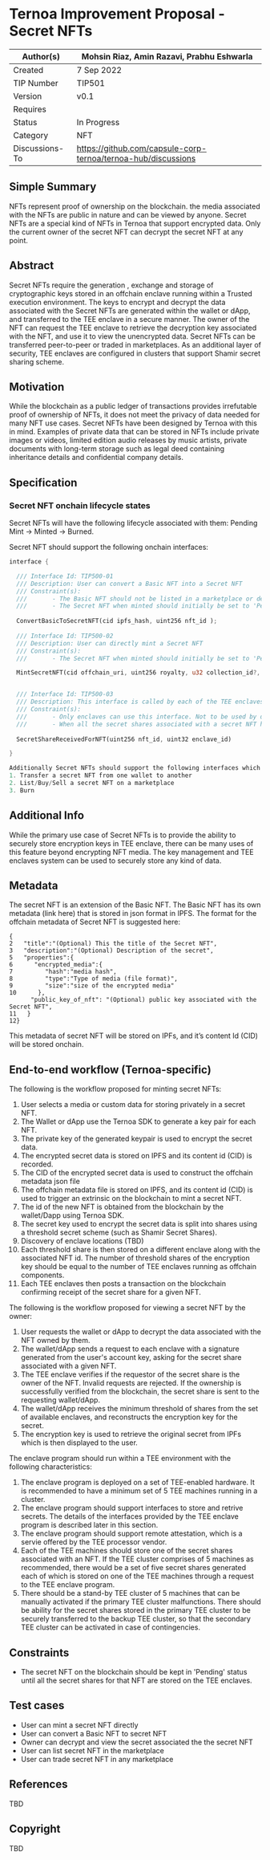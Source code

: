 # Ternoa Improvement Proposal - Secret NFTs

| Author(s)      | Mohsin Riaz, Amin Razavi, Prabhu Eshwarla |
| ----------- | ----------- |
| Created   | 7 Sep 2022       |
| TIP Number   | TIP501       |
| Version   | v0.1       |
| Requires   | <Link to Basic NFT TIP here>       |
| Status | In Progress       |
| Category   | NFT       |
| Discussions-To   | https://github.com/capsule-corp-ternoa/ternoa-hub/discussions     |


## Simple Summary

NFTs represent proof of ownership on the blockchain. the media associated with the NFTs are public in nature and can be viewed by anyone. Secret NFTs are a special kind of NFTs in Ternoa that support encrypted data. Only the current owner of the secret NFT can decrypt the secret NFT at any point.

## Abstract

Secret NFTs require the generation , exchange and storage of cryptographic keys stored in an offchain enclave running within a Trusted execution environment. The keys to encrypt and decrypt the data associated with the Secret NFTs are generated within the wallet or dApp, and transferred to the TEE enclave in a secure manner. The owner of the NFT can request the TEE enclave to retrieve the decryption key associated with the NFT, and use it to view the unencrypted data. Secret NFTs can be transferred peer-to-peer or traded in marketplaces. As an additional layer of security, TEE enclaves are configured in clusters that support Shamir secret sharing scheme.

## Motivation

While the blockchain as a public ledger of transactions provides irrefutable proof of ownership of NFTs, it does not meet the privacy of data needed for many NFT use cases. Secret NFTs have been designed by Ternoa with this in mind. Examples of private data that can be stored in NFTs include private images or videos, limited edition audio releases by music artists, private documents with long-term storage such as legal deed containing inheritance details and confidential company details.

## Specification

### Secret NFT onchain lifecycle states
Secret NFTs will have the following lifecycle associated with them:
Pending Mint -> Minted -> Burned.

Secret NFT should support the following onchain interfaces:

```rust
interface {

  /// Interface Id: TIP500-01
  /// Description: User can convert a Basic NFT into a Secret NFT
  /// Constraint(s): 
  ///       - The Basic NFT should not be listed in a marketplace or delegated at the time of conversion to Secret NFT
  ///       - The Secret NFT when minted should initially be set to 'Pending Mint' State. Only when all the secret shares associated with the NFT have been stored in the enclaves, should the Secret NFT move to 'Minted' state.
  
  ConvertBasicToSecretNFT(cid ipfs_hash, uint256 nft_id );
  
  /// Interface Id: TIP500-02
  /// Description: User can directly mint a Secret NFT
  /// Constraint(s): 
  ///       - The Secret NFT when minted should initially be set to 'Pending Mint' State. Only when all the secret shares associated with the NFT have been stored in the enclaves, should the Secret NFT move to 'Minted' state.

  MintSecretNFT(cid offchain_uri, uint256 royalty, u32 collection_id?, bool is_soulbound);


  /// Interface Id: TIP500-03
  /// Description: This interface is called by each of the TEE enclaves to confirm receipt of secret share for a given NFT. When all enclaves from a cluster confirm receipt of threshold shares, the secret NFT status goes to 'Minted', after which it can be transferred or listed on marketplace. This is a private interface available only for the enclaves to use
  /// Constraint(s): 
  ///       - Only enclaves can use this interface. Not to be used by dApps or users.
  ///       - When all the secret shares associated with a secret NFT have been confirmed to be received, then the NFT state should be changed from 'Pending Mint' to 'Minted'
  
  SecretShareReceivedForNFT(uint256 nft_id, uint32 enclave_id)

}

Additionally Secret NFTs should support the following interfaces which are already implemented in Basic NFT (so, no additional work is expected to support these interfaces):
1. Transfer a secret NFT from one wallet to another
2. List/Buy/Sell a secret NFT on a marketplace
3. Burn
```

## Additional Info

While the primary use case of Secret NFTs is to provide the ability to securely store encryption keys in TEE enclave, there can be many uses of this feature beyond encrypting NFT media. The key management and TEE enclaves system can be used to securely store any kind of data.

## Metadata

The secret NFT is an extension of the Basic NFT. The Basic NFT has its own metadata (link here) that is stored in json format in IPFS. 
The format for the offchain metadata of Secret NFT is suggested here:
```
{
2   "title":"(Optional) This the title of the Secret NFT",
3   "description":"(Optional) Description of the secret",
5   "properties":{
6      "encrypted_media":{
7         "hash":"media hash",
8         "type":"Type of media (file format)",
9         "size":"size of the encrypted media"
10      },
      "public_key_of_nft": "(Optional) public key associated with the Secret NFT",
11   }
12}
```
This metadata of secret NFT will be stored on IPFs, and it’s content Id (CID) will be stored onchain.

## End-to-end workflow (Ternoa-specific)

The following is the workflow proposed for minting secret NFTs:
1. User selects a media or custom data for storing privately in a secret NFT.
2. The Wallet or dApp use the Ternoa SDK to generate a key pair for each NFT.
3. The private key of the generated keypair is used to encrypt the secret data.
4. The encrypted secret data is stored on IPFS and its content id (CID) is recorded.
5. The CID of the encrypted secret data is used to construct the offchain metadata json file
6. The offchain metadata file is stored on IPFS, and its content id (CID) is used to trigger an extrinsic on the blockchain to mint a secret NFT.
7. The id of the new NFT is obtained from the blockchain by the wallet/Dapp using  Ternoa SDK. 
8. The secret key used to encrypt the secret data is split into shares using a threshold secret scheme (such as Shamir Secret Shares). 
9. Discovery of enclave locations (TBD)
9. Each threshold share is then stored on a different enclave along with the associated NFT id. The number of threshold shares of the encryption key should be equal to the number of TEE enclaves running as offchain components.
10. Each TEE enclaves then posts a transaction on the blockchain confirming receipt of the secret share for a given NFT. 

The following is the workflow proposed for viewing a secret NFT by the owner:
1. User requests the wallet or dApp to decrypt the data associated with the NFT owned by them.
2. The wallet/dApp sends a request to each enclave with a signature generated from the user's account key, asking for the secret share associated with a given NFT.
3. The TEE enclave verifies if the requestor of the secret share is the owner of the NFT. Invalid requests are rejected. If the ownership is successfully verified from the blockchain, the secret share is sent to the requesting wallet/dApp.
4. The wallet/dApp receives the minimum threshold of shares from the set of available enclaves, and  reconstructs the encryption key for the secret. 
5. The encryption key is used to retrieve the original secret from IPFs which is then displayed to the user.

The enclave program should run within a TEE environment with the following characteristics:
1. The enclave program is deployed on a set of TEE-enabled hardware. It is recommended to have a minimum set of 5 TEE machines running in a cluster.
2. The enclave program should support interfaces to store and retrive secrets. The details of the interfaces provided by the TEE enclave program is described later in this section.
3. The enclave program should support remote attestation, which is a servie offered by the TEE processor vendor.
4. Each of the TEE machines should store one of the secret shares associated with an NFT. If the TEE cluster comprises of 5 machines as recommended, there would be a set of five secret shares generated each of which is stored on one of the TEE machines through a request to the TEE enclave program.
5. There should be a stand-by TEE cluster of 5 machines that can be manually activated if the primary TEE cluster malfunctions. There should be ability for the secret shares stored in the primary TEE cluster to be securely transferred to the backup TEE cluster, so that the secondary TEE cluster can be activated in case of contingencies.

## Constraints
* The secret NFT on the blockchain should be kept in 'Pending' status until all the secret shares for that NFT are stored on the TEE enclaves.

## Test cases

* User can mint a secret NFT directly
* User can convert a Basic NFT to secret NFT
* Owner can decrypt and view the secret associated the the secret NFT
* User can list secret NFT in the marketplace
* User can trade secret NFT in any marketplace
 
## References
TBD

## Copyright
TBD